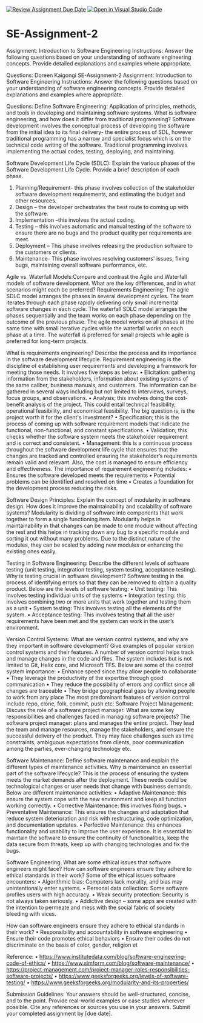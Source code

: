 [![Review Assignment Due Date](https://classroom.github.com/assets/deadline-readme-button-22041afd0340ce965d47ae6ef1cefeee28c7c493a6346c4f15d667ab976d596c.svg)](https://classroom.github.com/a/-ucQIGTc)
[![Open in Visual Studio Code](https://classroom.github.com/assets/open-in-vscode-2e0aaae1b6195c2367325f4f02e2d04e9abb55f0b24a779b69b11b9e10269abc.svg)](https://classroom.github.com/online_ide?assignment_repo_id=15394022&assignment_repo_type=AssignmentRepo)
# SE-Assignment-2
Assignment: Introduction to Software Engineering
Instructions:
Answer the following questions based on your understanding of software engineering concepts. Provide detailed explanations and examples where appropriate.

Questions:
Doreen Kaigongi 
SE-Assignment-2
Assignment: Introduction to Software Engineering Instructions: Answer the following questions based on your understanding of software engineering concepts. Provide detailed explanations and examples where appropriate.

Questions: Define Software Engineering: Application of principles, methods, and tools in developing and maintaining software systems.
What is software engineering, and how does it differ from traditional programming? Software development involves the conceptual process of developing the software from the initial idea to its final delivery- the entire process of SDL,  however traditional programming has a narrow and specialist focus which is on the technical code writing of the software. Traditional programming involves implementing the actual codes, testing, deploying, and maintaining.

Software Development Life Cycle (SDLC): Explain the various phases of the Software Development Life Cycle. Provide a brief description of each phase. 
1.	Planning/Requirement- this phase involves collection of the stakeholder software development requirements, and estimating the budget and other resources.
2.	Design – the developer orchestrates the best route to coming up with the software.
3.	Implementation –this involves the actual coding.
4.	Testing – this involves automatic and manual testing of the software to ensure there are no bugs and the product quality per requirements are meet.
5.	Deployment – This phase involves releasing the production software to the customers or clients.
6.	Maintenance- This phase involves resolving customers' issues, fixing bugs, maintaining overall software performance, etc.

Agile vs. Waterfall Models:Compare and contrast the Agile and Waterfall models of software development. What are the key differences, and in what scenarios might each be preferred? Requirements Engineering:
The agile SDLC model arranges the phases in several development cycles. The team iterates through each phase rapidly delivering only small incremental software changes in each cycle. 
The waterfall SDLC model arranges the phases sequentially and the team works on each phase depending on the outcome of the previous phase. 
The agile model works on all phases at the same time with small iterative cycles while the waterfall works on each phase at a time. The waterfall is preferred for small projects while agile is preferred for long-term projects. 

What is requirements engineering? Describe the process and its importance in the software development lifecycle. 
Requirement engineering is the discipline of establishing user requirements and developing a framework for meeting those needs. It involves five steps as below:
•	Elicitation: gathering information from the stakeholders, information about existing systems of the same caliber, business manuals, and customers. The information can be gathered in several ways including but not limited to interviews, surveys, focus groups, and observations. 
•	Analysis; this involves doing the cost-benefit analysis of the project. This could entail technical feasibility, operational feasibility, and economical feasibility. The big question is, is the project worth it for the client's investment?
•	Specification; this is the process of coming up with software requirement models that indicate the functional, non-functional, and constant specifications.
•	Validation; this checks whether the software system meets the stakeholder requirement and is correct and consistent.
•	Management: this is a continuous process throughout the software development life cycle that ensures that the changes are tracked and controlled ensuring the stakeholder’s requirements remain valid and relevant. Also, the cost is managed to ensure efficiency and effectiveness.
The importance of requirement engineering includes:
•	Ensures the software developed meets the requirements
•	Potential problems can be identified and resolved on time
•	Creates a foundation for the development process reducing the risks.

Software Design Principles: Explain the concept of modularity in software design. How does it improve the maintainability and scalability of software systems? 
 Modularity is dividing of software into components that work together to form a single functioning item. Modularity helps in maintainability in that changes can be made to one module without affecting the rest and this helps in tracking down any bug to a specific module and sorting it out without many problems. Due to the distinct nature of the modules, they can be scaled by adding new modules or enhancing the existing ones easily.                                                                                                                              

Testing in Software Engineering: Describe the different levels of software testing (unit testing, integration testing, system testing, acceptance testing). Why is testing crucial in software development? 
Software testing in the process of identifying errors so that they can be removed to obtain a quality product. Below are the levels of software testing:
•	Unit testing: This involves testing individual units of the systems
•	Integration testing: this involves combining two or more units that work together and testing them as a unit
•	System testing: This involves testing all the elements of the system.
•	Acceptance testing: This involves testing that all the user requirements have been met and the system can work in the user’s environment.

Version Control Systems: What are version control systems, and why are they important in software development? Give examples of popular version control systems and their features. 
A number of version control helps track and manage changes in the code and files. The system includes but is not limited to Git, Helix core, and Microsoft TFS. Below are some of the control system importance:
•	Enhance speed since they allow people to collaborate
•	They leverage the productivity of the expertise through good communication
•	They reduce the possibility of errors and conflict since all changes are traceable
•	They bridge geographical gaps by allowing people to work from any place
The most predominant features of version control include repo, clone, folk, commit, push etc:
Software Project Management: Discuss the role of a software project manager. What are some key responsibilities and challenges faced in managing software projects? The software project manager: plans and manages the entire project. They lead the team and manage resources, manage the stakeholders, and ensure the successful delivery of the product. They may face challenges such as time constraints, ambiguous expectations from clients, poor communication among the parties, ever-changing technology etc.

Software Maintenance: Define software maintenance and explain the different types of maintenance activities. Why is maintenance an essential part of the software lifecycle? 
This is the process of ensuring the system meets the market demands after the deployment. These needs could be technological changes or user needs that change with business demands. Below are different maintenance activities:
•	Adaptive Maintenance: this ensure the system cope with the new environment and keep all function working correctly.
•	Corrective Maintenance: this involves fixing bugs.
•	Preventative Maintenance: This ensures the changes and adaptation that reduce system deterioration and risk with restructuring, code optimization, and documentation updates.
•	Perfective Maintenance: this enhances functionality and usability to improve the user experience.
It is essential to maintain the software to ensure the continuity of functionalities, keep the data secure from threats, keep up with changing technologies and fix the bugs.

Software Engineering: What are some ethical issues that software engineers might face? How can software engineers ensure they adhere to ethical standards in their work? Some of the ethical issues software encounters:
•	Algorithmic bias: Computers lack morality, and bias may unintentionally enter systems.
•	Personal data collection: Some software profiles users with high accuracy.
•	Weak security protection: Security is not always taken seriously.
•	Addictive design – some apps are created with the intention to permeate and mess with the social fabric of society bleeding with vices.

How can software engineers ensure they adhere to ethical standards in their work?
•	Responsibility and accountability in software engineering
•	Ensure their code promotes ethical behaviors
•	Ensure their codes do not discriminate on the basis of color, gender, religion et

Reference:
•	https://www.institutedata.com/blog/software-engineering-code-of-ethics/
•	https://www.simform.com/blog/software-maintenance/
•	https://project-management.com/project-manager-roles-responsibilities-software-projects/
•	https://www.geeksforgeeks.org/levels-of-software-testing/
•	https://www.geeksforgeeks.org/modularity-and-its-properties/

Submission Guidelines: Your answers should be well-structured, concise, and to the point. Provide real-world examples or case studies wherever possible. Cite any references or sources you use in your answers. Submit your completed assignment by [due date].

